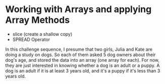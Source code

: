 # Working with Arrays and applying Array Methods

- slice (create a shallow copy)
- SPREAD Operator

In this challenge sequence, I presume that two girls, Julia and Kate are doing a study on dogs. So each of them asked 5 dog owners
about their dog's age, and stored the data into an array (one array for each). For now, they are just interested in knowing whether a dog is an adult or a puppy.
A dog is an adult if it is at least 3 years old, and it's a puppy if it's less than 3 years
old.

